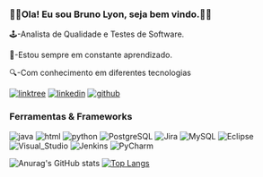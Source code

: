 ### 📖📝Ola! Eu sou Bruno Lyon, seja bem vindo.📝📖
🕹️-Analista de Qualidade e Testes de Software.

🔎-Estou sempre em constante aprendizado.

🔍-Com conhecimento em diferentes tecnologias


[![linktree](https://img.shields.io/badge/linktree-39E09B?style=for-the-badge&logo=linktree&logoColor=white)](https://linktr.ee/BrunoLyon?utm_source=linktree_profile_share&ltsid=a1fe97c2-39fd-4b0c-804c-f2624da97340)
[![linkedin](https://img.shields.io/badge/LinkedIn-0077B5?style=for-the-badge&logo=linkedin&logoColor=white{https://www.linkedin.com/in/bruno-lyon-041a42ab/})](https://www.linkedin.com/in/bruno-lyon-041a42ab/)
[![github](https://img.shields.io/badge/GitHub-100000?style=for-the-badge&logo=github&logoColor=white)](https://github.com/BrunoLyon)

### Ferramentas & Frameworks
![java](https://img.shields.io/badge/JavaScript-F7DF1E?style=for-the-badge&logo=javascript&logoColor=black)
![html](https://img.shields.io/badge/HTML-239120?style=for-the-badge&logo=html5&logoColor=white)
![python](https://img.shields.io/badge/Python-3776AB?style=for-the-badge&logo=python&logoColor=white)
![PostgreSQL](https://img.shields.io/badge/PostgreSQL-316192?style=for-the-badge&logo=postgresql&logoColor=white)
![Jira](https://img.shields.io/badge/Jira-0052CC?style=for-the-badge&logo=Jira&logoColor=white)
![MySQL](https://img.shields.io/badge/MySQL-005C84?style=for-the-badge&logo=mysql&logoColor=white)
![Eclipse](https://img.shields.io/badge/Eclipse-2C2255?style=for-the-badge&logo=eclipse&logoColor=white)
![Visual_Studio](https://img.shields.io/badge/Visual_Studio-5C2D91?style=for-the-badge&logo=visual%20studio&logoColor=white)
![Jenkins](https://img.shields.io/badge/Jenkins-D24939?style=for-the-badge&logo=Jenkins&logoColor=white)
![PyCharm](https://img.shields.io/badge/PyCharm-000000.svg?&style=for-the-badge&logo=PyCharm&logoColor=white)


![Anurag's GitHub stats](https://github-readme-stats.vercel.app/api?username=BrunoLyon&show_icons=true&theme=dracula)
[![Top Langs](https://github-readme-stats.vercel.app/api/top-langs/?username=BrunoLyon&langs_count=8)](https://github.com/BrunoLyon/github-readme-stats)




